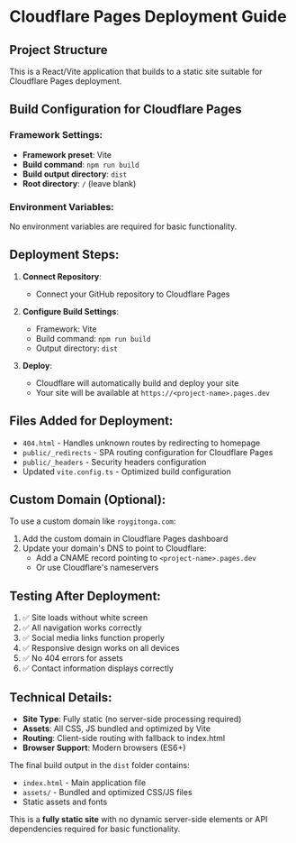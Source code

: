 
# Cloudflare Pages Deployment Guide

## Project Structure
This is a React/Vite application that builds to a static site suitable for Cloudflare Pages deployment.

## Build Configuration for Cloudflare Pages

### Framework Settings:
- **Framework preset**: Vite
- **Build command**: `npm run build`
- **Build output directory**: `dist`
- **Root directory**: `/` (leave blank)

### Environment Variables:
No environment variables are required for basic functionality.

## Deployment Steps:

1. **Connect Repository**: 
   - Connect your GitHub repository to Cloudflare Pages
   
2. **Configure Build Settings**:
   - Framework: Vite
   - Build command: `npm run build`
   - Output directory: `dist`
   
3. **Deploy**:
   - Cloudflare will automatically build and deploy your site
   - Your site will be available at `https://<project-name>.pages.dev`

## Files Added for Deployment:

- `404.html` - Handles unknown routes by redirecting to homepage
- `public/_redirects` - SPA routing configuration for Cloudflare Pages  
- `public/_headers` - Security headers configuration
- Updated `vite.config.ts` - Optimized build configuration

## Custom Domain (Optional):

To use a custom domain like `roygitonga.com`:

1. Add the custom domain in Cloudflare Pages dashboard
2. Update your domain's DNS to point to Cloudflare:
   - Add a CNAME record pointing to `<project-name>.pages.dev`
   - Or use Cloudflare's nameservers

## Testing After Deployment:

1. ✅ Site loads without white screen
2. ✅ All navigation works correctly  
3. ✅ Social media links function properly
4. ✅ Responsive design works on all devices
5. ✅ No 404 errors for assets
6. ✅ Contact information displays correctly

## Technical Details:

- **Site Type**: Fully static (no server-side processing required)
- **Assets**: All CSS, JS bundled and optimized by Vite
- **Routing**: Client-side routing with fallback to index.html
- **Browser Support**: Modern browsers (ES6+)

The final build output in the `dist` folder contains:
- `index.html` - Main application file
- `assets/` - Bundled and optimized CSS/JS files
- Static assets and fonts

This is a **fully static site** with no dynamic server-side elements or API dependencies required for basic functionality.
